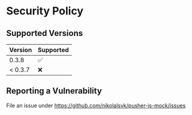 # Security Policy

## Supported Versions

| Version | Supported          |
| ------- | ------------------ |
| 0.3.8   | :white_check_mark: |
| < 0.3.7 | :x:                |

## Reporting a Vulnerability

File an issue under https://github.com/nikolalsvk/pusher-js-mock/issues
